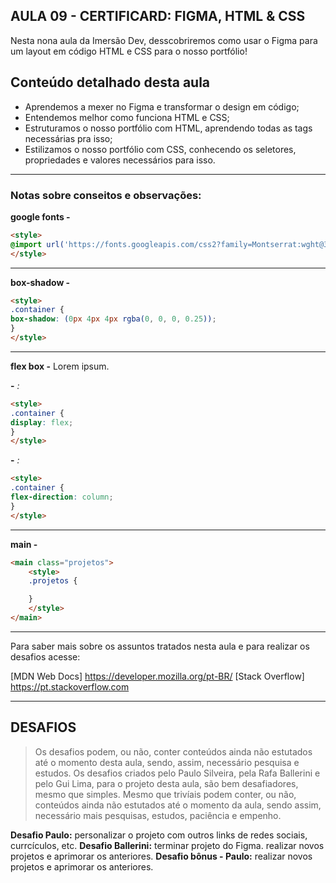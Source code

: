 AULA 09 - CERTIFICARD: FIGMA, HTML & CSS
---

Nesta nona aula da Imersão Dev, desscobriremos como usar o Figma para um layout em código HTML e CSS para o nosso portfólio!

## Conteúdo detalhado desta aula

- Aprendemos a mexer no Figma e transformar o design em código;
- Entendemos melhor como funciona HTML e CSS;
- Estruturamos o nosso portfólio com HTML, aprendendo todas as tags necessárias pra isso;
- Estilizamos o nosso portfólio com CSS, conhecendo os seletores, propriedades e valores necessários para isso.


--- 

### Notas sobre conseitos e observações:

**google fonts -** 

~~~html
<style>
@import url('https://fonts.googleapis.com/css2?family=Montserrat:wght@300;400;600;700&display=swap'); 
</style>
~~~


---

**box-shadow -** 

~~~html
<style>
.container {
box-shadow: (0px 4px 4px rgba(0, 0, 0, 0.25));
}
</style>
~~~

---

**flex box -** Lorem ipsum.

**-** _:_

~~~html
<style>
.container {
display: flex;
}
</style>
~~~

**-**  _:_

~~~html
<style>
.container {
flex-direction: column;
}
</style>
~~~ 

---

**main -** 

~~~html
<main class="projetos">
	<style>
	.projetos {

	}
	</style>
</main>
~~~ 


---

Para saber mais sobre os assuntos tratados nesta aula e para realizar os desafios acesse:

[MDN Web Docs] https://developer.mozilla.org/pt-BR/
[Stack Overflow] https://pt.stackoverflow.com

---

DESAFIOS
---

>Os desafios podem, ou não, conter conteúdos ainda não estutados até o momento desta aula, sendo, assim, necessário pesquisa e estudos.
Os desafios criados pelo Paulo Silveira, pela Rafa Ballerini e pelo Gui Lima, para o projeto desta aula, são bem desafiadores, mesmo que simples. Mesmo que trivíais podem conter, ou não, conteúdos ainda não estutados até o momento da aula, sendo assim, necessário mais pesquisas, estudos, paciência e empenho.

**Desafio Paulo:** personalizar o projeto com outros links de redes sociais, currcículos, etc.
**Desafio Ballerini:** terminar projeto do Figma. 
realizar novos projetos e aprimorar os anteriores.
**Desafio bônus - Paulo:** realizar novos projetos e aprimorar os anteriores.